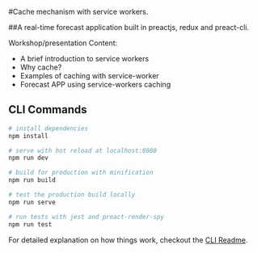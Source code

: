 #Cache mechanism with service workers.

##A real-time forecast application built in preactjs, redux and preact-cli.

Workshop/presentation Content:
- A brief introduction to service workers
- Why cache?
- Examples of caching with service-worker 
- Forecast APP using service-workers caching


## CLI Commands


``` bash
# install dependencies
npm install

# serve with hot reload at localhost:8080
npm run dev

# build for production with minification
npm run build

# test the production build locally
npm run serve

# run tests with jest and preact-render-spy 
npm run test
```

For detailed explanation on how things work, checkout the [CLI Readme](https://github.com/developit/preact-cli/blob/master/README.md).

 